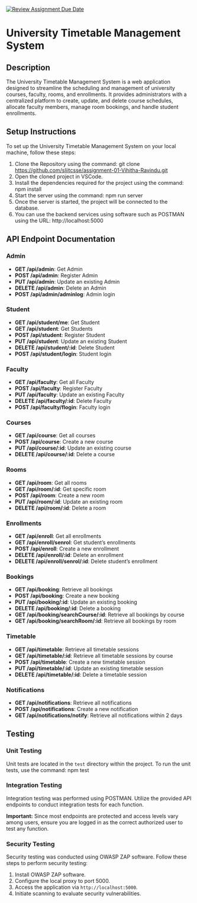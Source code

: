 [![Review Assignment Due Date](https://classroom.github.com/assets/deadline-readme-button-24ddc0f5d75046c5622901739e7c5dd533143b0c8e959d652212380cedb1ea36.svg)](https://classroom.github.com/a/MhkFIDKy)

# University Timetable Management System

## Description
The University Timetable Management System is a web application designed to streamline the scheduling and management of university courses, faculty, rooms, and enrollments. It provides administrators with a centralized platform to create, update, and delete course schedules, allocate faculty members, manage room bookings, and handle student enrollments.

## Setup Instructions
To set up the University Timetable Management System on your local machine, follow these steps:

1. Clone the Repository using the command:
git clone https://github.com/sliitcsse/assignment-01-Vihitha-Ravindu.git
2. Open the cloned project in VSCode.
3. Install the dependencies required for the project using the command:
npm install
4. Start the server using the command:
npm run server
5. Once the server is started, the project will be connected to the database.
6. You can use the backend services using software such as POSTMAN using the URL: http://localhost:5000

## API Endpoint Documentation

### Admin
- **GET /api/admin**: Get Admin
- **POST /api/admin**: Register Admin
- **PUT /api/admin**: Update an existing Admin
- **DELETE /api/admin**: Delete an Admin
- **POST /api/admin/adminlog**: Admin login

### Student
- **GET /api/student/me**: Get Student
- **GET /api/student**: Get Students
- **POST /api/student**: Register Student
- **PUT /api/student**: Update an existing Student
- **DELETE /api/student/:id**: Delete Student
- **POST /api/student/login**: Student login

### Faculty
- **GET /api/faculty**: Get all Faculty
- **POST /api/faculty**: Register Faculty
- **PUT /api/faculty**: Update an existing Faculty
- **DELETE /api/faculty/:id**: Delete Faculty
- **POST /api/faculty/flogin**: Faculty login

### Courses
- **GET /api/course**: Get all courses
- **POST /api/course**: Create a new course
- **PUT /api/course/:id**: Update an existing course
- **DELETE /api/course/:id**: Delete a course

### Rooms
- **GET /api/room**: Get all rooms
- **GET /api/room/:id**: Get specific room
- **POST /api/room**: Create a new room
- **PUT /api/room/:id**: Update an existing room
- **DELETE /api/room/:id**: Delete a room

### Enrollments
- **GET /api/enroll**: Get all enrollments
- **GET /api/enroll/senrol**: Get student’s enrollments
- **POST /api/enroll**: Create a new enrollment
- **DELETE /api/enroll/:id**: Delete an enrollment
- **DELETE /api/enroll/senrol/:id**: Delete student’s enrollment

### Bookings
- **GET /api/booking**: Retrieve all bookings
- **POST /api/booking**: Create a new booking
- **PUT /api/booking/:id**: Update an existing booking
- **DELETE /api/booking/:id**: Delete a booking
- **GET /api/booking/searchCourse/:id**: Retrieve all bookings by course
- **GET /api/booking/searchRoom/:id**: Retrieve all bookings by room

### Timetable
- **GET /api/timetable**: Retrieve all timetable sessions
- **GET /api/timetable/:id**: Retrieve all timetable sessions by course
- **POST /api/timetable**: Create a new timetable session
- **PUT /api/timetable/:id**: Update an existing timetable session
- **DELETE /api/timetable/:id**: Delete a timetable session

### Notifications
- **GET /api/notifications**: Retrieve all notifications
- **POST /api/notifications**: Create a new notification
- **GET /api/notifications/notify**: Retrieve all notifications within 2 days

## Testing

### Unit Testing
Unit tests are located in the `test` directory within the project. To run the unit tests, use the command:
npm test

### Integration Testing

Integration testing was performed using POSTMAN. Utilize the provided API endpoints to conduct integration tests for each function.

**Important:** Since most endpoints are protected and access levels vary among users, ensure you are logged in as the correct authorized user to test any function.

### Security Testing

Security testing was conducted using OWASP ZAP software. Follow these steps to perform security testing:

1. Install OWASP ZAP software.
2. Configure the local proxy to port 5000.
3. Access the application via `http://localhost:5000`.
4. Initiate scanning to evaluate security vulnerabilities.
